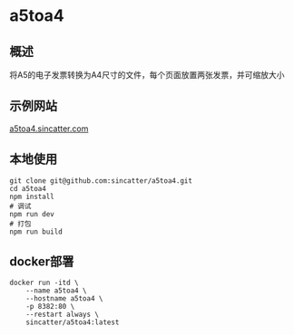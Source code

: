 # a5toa4

## 概述
将A5的电子发票转换为A4尺寸的文件，每个页面放置两张发票，并可缩放大小

## 示例网站
[a5toa4.sincatter.com](https://a5toa4.sincatter.com/)

## 本地使用
```shell
git clone git@github.com:sincatter/a5toa4.git
cd a5toa4
npm install
# 调试
npm run dev
# 打包
npm run build
```
## docker部署
```shell
docker run -itd \
    --name a5toa4 \
    --hostname a5toa4 \
    -p 8382:80 \
    --restart always \
    sincatter/a5toa4:latest
```
